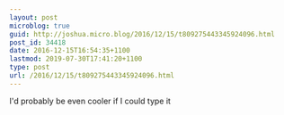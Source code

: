 ```yaml
---
layout: post
microblog: true
guid: http://joshua.micro.blog/2016/12/15/t809275443345924096.html
post_id: 34418
date: 2016-12-15T16:54:35+1100
lastmod: 2019-07-30T17:41:20+1100
type: post
url: /2016/12/15/t809275443345924096.html
---
```

I'd probably be even cooler if I could type it
